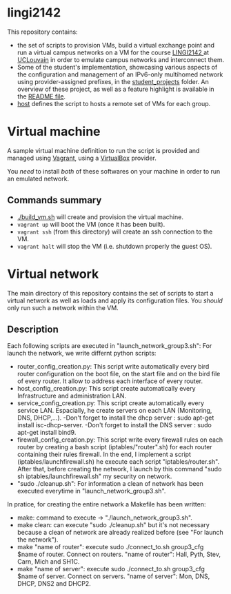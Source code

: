 # lingi2142

This repository contains:

  * the set of scripts to provision VMs, build a virtual exchange point and
    run a virtual campus networks on a VM for the course
    [LINGI2142 ](https://moodleucl.uclouvain.be/course/view.php?id=9209) at 
    [UCLouvain](https://uclouvain.be) in order to emulate campus networks and
    interconnect them.
  * Some of the student's implementation, showcasing various aspects of the 
    configuration and management of an IPv6-only multihomed network using
    provider-assigned prefixes, in the [student_projects](student_projects)
    folder. An overview of these project, as well as a feature highlight is
    available in the [README file](student_projects/README.md).
  * [host](host) defines the script to hosts a remote set of VMs for each
      group.

# Virtual machine

A sample virtual machine definition to run the script is provided and managed
using [Vagrant](https://www.vagrantup.com), using a
[VirtualBox](https://www.virtualbox.org) provider. 

You *need* to install *both* of these softwares on your machine in order to
run an emulated network.

## Commands summary

  * [./build_vm.sh](build_vm.sh) will create and provision the virtual machine.
  * `vagrant up` will boot the VM (once it has been built).
  * `vagrant ssh` (from this directory) will create an ssh connection to the
      VM.
  * `vagrant halt` will stop the VM (i.e. shutdown properly the guest OS).

# Virtual network

The main directory of this repository contains the set of scripts to start a
virtual network as well as loads and apply its configuration files.
You _should_ only run such a network within the VM.

## Description
Each following scripts are executed in "launch_network_group3.sh":
For launch the network, we write differnt python scripts:
 * router_config_creation.py: This script write automatically every bird router configuration on the boot file, on the start file and on the bird file of every router. It allow to address each interface of every router.  
 * host_config_creation.py: This script create automatically every  Infrastructure and administration LAN.  
 * service_config_creation.py: This script create automatically every service LAN. Espacially, he create servers on each LAN (Monitoring, DNS, DHCP,...).
    -Don't forget to install the dhcp server : sudo apt-get install isc-dhcp-server.
    -Don't forget to install the DNS server  : sudo apt-get install bind9.
 * firewall_config_creation.py: This script write every firewall rules on each router by creating a bash script (iptables/"router".sh) for each router containing their rules firewall. In the end, I implement a script (iptables/launchfirewall.sh) he execute each script "iptables/router.sh".
 After that, before creating the network, I launch by this command "sudo sh iptables/launchfirewall.sh" my security on network.
 * "sudo ./cleanup.sh": For information a clean of network has been executed everytime in "launch_network_group3.sh".
 
 In pratice, for creating the entire network a Makefile has been written:
  * make: command to execute -> "./launch_network_group3.sh".
  * make clean: can execute "sudo ./cleanup.sh" but it's not necessary because a clean of network are already realized before (see "For launch the network").
  * make "name of router": execute sudo ./connect_to.sh group3_cfg $name of router. Connect on routers.
     "name of router": Hall, Pyth, Stev, Carn, Mich and SH1C.
  * make "name of server": execute sudo ./connect_to.sh group3_cfg $name of server. Connect on servers.
     "name of server": Mon, DNS, DHCP, DNS2 and DHCP2.
  


